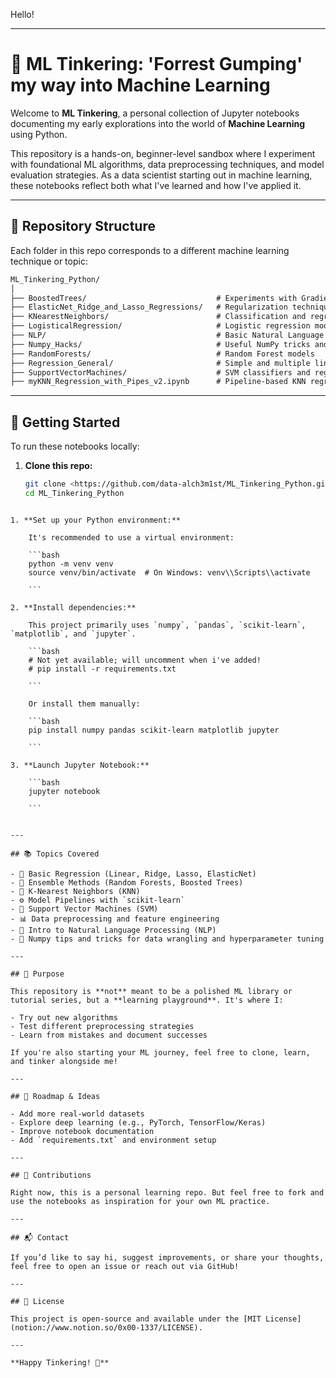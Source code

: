 Hello!

---

# 🧠 ML Tinkering: 'Forrest Gumping' my way into Machine Learning

Welcome to **ML Tinkering**, a personal collection of Jupyter notebooks documenting my early explorations into the world of **Machine Learning** using Python.

This repository is a hands-on, beginner-level sandbox where I experiment with foundational ML algorithms, data preprocessing techniques, and model evaluation strategies. As a data scientist starting out in machine learning, these notebooks reflect both what I've learned and how I've applied it.

---

## 📁 Repository Structure

Each folder in this repo corresponds to a different machine learning technique or topic:



```markdown
ML_Tinkering_Python/
│
├── BoostedTrees/                             # Experiments with Gradient Boosting models
├── ElasticNet_Ridge_and_Lasso_Regressions/   # Regularization techniques
├── KNearestNeighbors/                        # Classification and regression with KNN
├── LogisticalRegression/                     # Logistic regression models
├── NLP/                                      # Basic Natural Language Processing
├── Numpy_Hacks/                              # Useful NumPy tricks and tips
├── RandomForests/                            # Random Forest models
├── Regression_General/                       # Simple and multiple linear regression
├── SupportVectorMachines/                    # SVM classifiers and regressors
├── myKNN_Regression_with_Pipes_v2.ipynb      # Pipeline-based KNN regression

```

---

## 🚀 Getting Started

To run these notebooks locally:

1. **Clone this repo:**

   ```bash
   git clone <https://github.com/data-alch3m1st/ML_Tinkering_Python.git>
   cd ML_Tinkering_Python

```

1. **Set up your Python environment:**
    
    It's recommended to use a virtual environment:
    
    ```bash
    python -m venv venv
    source venv/bin/activate  # On Windows: venv\\Scripts\\activate
    
    ```
    
2. **Install dependencies:**
    
    This project primarily uses `numpy`, `pandas`, `scikit-learn`, `matplotlib`, and `jupyter`.
    
    ```bash
    # Not yet available; will uncomment when i've added!
    # pip install -r requirements.txt 
    
    ```
    
    Or install them manually:
    
    ```bash
    pip install numpy pandas scikit-learn matplotlib jupyter
    
    ```
    
3. **Launch Jupyter Notebook:**
    
    ```bash
    jupyter notebook
    
    ```
    

---

## 📚 Topics Covered

- 🔎 Basic Regression (Linear, Ridge, Lasso, ElasticNet)
- 🌲 Ensemble Methods (Random Forests, Boosted Trees)
- 🧪 K-Nearest Neighbors (KNN)
- ⚙️ Model Pipelines with `scikit-learn`
- 🧵 Support Vector Machines (SVM)
- 📊 Data preprocessing and feature engineering
- 📝 Intro to Natural Language Processing (NLP)
- 🧮 Numpy tips and tricks for data wrangling and hyperparameter tuning

---

## 🎯 Purpose

This repository is **not** meant to be a polished ML library or tutorial series, but a **learning playground**. It's where I:

- Try out new algorithms
- Test different preprocessing strategies
- Learn from mistakes and document successes

If you're also starting your ML journey, feel free to clone, learn, and tinker alongside me!

---

## 📌 Roadmap & Ideas

- Add more real-world datasets
- Explore deep learning (e.g., PyTorch, TensorFlow/Keras)
- Improve notebook documentation
- Add `requirements.txt` and environment setup

---

## 🤝 Contributions

Right now, this is a personal learning repo. But feel free to fork and use the notebooks as inspiration for your own ML practice.

---

## 📬 Contact

If you’d like to say hi, suggest improvements, or share your thoughts, feel free to open an issue or reach out via GitHub!

---

## 📝 License

This project is open-source and available under the [MIT License](notion://www.notion.so/0x00-1337/LICENSE).

---

**Happy Tinkering! 🚀**
